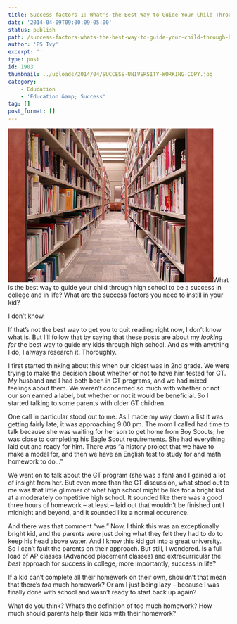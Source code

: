 ```yaml
---
title: Success factors 1: What's the Best Way to Guide Your Child Through High School to be a Success in College and in Life?
date: '2014-04-09T09:00:09-05:00'
status: publish
path: /success-factors-whats-the-best-way-to-guide-your-child-through-high-school-to-be-a-success-in-college-and-in-life
author: 'ES Ivy'
excerpt: ''
type: post
id: 1903
thumbnail: ../uploads/2014/04/SUCCESS-UNIVERSITY-WORKING-COPY.jpg
category:
    - Education
    - 'Education &amp; Success'
tag: []
post_format: []
---
```

![wikipediacommonSteacieLibraryRaysonho 467x350.](../uploads/2014/04/wikipediacommonSteacieLibraryRaysonho-467x350..jpg)What is the best way to guide your child through high school to be a success in college and in life? What are the success factors you need to instill in your kid?

I don’t know.

If that’s not the best way to get you to quit reading right now, I don’t know what is. But I’ll follow that by saying that these posts are about my *looking for* the best way to guide my kids through high school. And as with anything I do, I always research it. Thoroughly.

I first started thinking about this when our oldest was in 2nd grade. We were trying to make the decision about whether or not to have him tested for GT. My husband and I had both been in GT programs, and we had mixed feelings about them. We weren’t concerned so much with whether or not our son earned a label, but whether or not it would be beneficial. So I started talking to some parents with older GT children.

One call in particular stood out to me. As I made my way down a list it was getting fairly late; it was approaching 9:00 pm. The mom I called had time to talk because she was waiting for her son to get home from Boy Scouts; he was close to completing his Eagle Scout requirements. She had everything laid out and ready for him. There was “a history project that we have to make a model for, and then we have an English test to study for and math homework to do…”

We went on to talk about the GT program (she was a fan) and I gained a lot of insight from her. But even more than the GT discussion, what stood out to me was that little glimmer of what high school might be like for a bright kid at a moderately competitive high school. It sounded like there was a good three hours of homework – at least – laid out that wouldn’t be finished until midnight and beyond, and it sounded like a normal occurence.

And there was that comment “we.” Now, I think this was an exceptionally bright kid, and the parents were just doing what they felt they had to do to keep his head above water. And I know this kid got into a great university. So I can’t fault the parents on their approach. But still, I wondered. Is a full load of AP classes (Advanced placement classes) and extracurricular the *best* approach for success in college, more importantly, success in life?

If a kid can’t complete all their homework on their own, shouldn’t that mean that there’s *too* much homework? Or am I just being lazy – because I was finally done with school and wasn’t ready to start back up again?

What do you think? What’s the definition of too much homework? How much should parents help their kids with their homework?